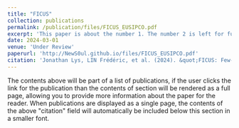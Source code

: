 ```yaml
---
title: "FICUS"
collection: publications
permalink: /publication/files/FICUS_EUSIPCO.pdf
excerpt: 'This paper is about the number 1. The number 2 is left for future work.'
date: 2024-03-01
venue: 'Under Review'
paperurl: 'http://NewS0ul.github.io/files/FICUS_EUSIPCO.pdf'
citation: 'Jonathan Lys, LIN Frédéric, et al. (2024). &quot;FICUS: Few-shot Image Classification with Unsupervised Segmentation.&quot; <i>Under review</i>.'
---
```


The contents above will be part of a list of publications, if the user clicks the link for the publication than the contents of section will be rendered as a full page, allowing you to provide more information about the paper for the reader. When publications are displayed as a single page, the contents of the above "citation" field will automatically be included below this section in a smaller font.
